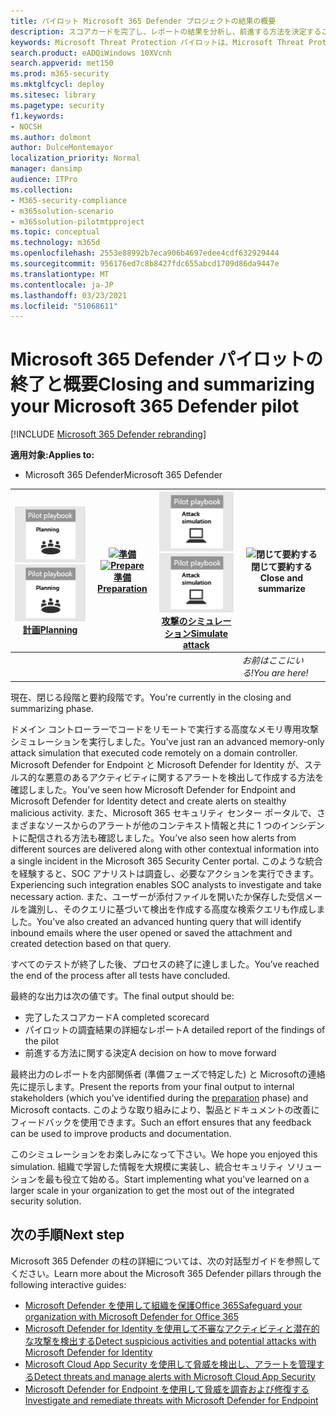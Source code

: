 ```yaml
---
title: パイロット Microsoft 365 Defender プロジェクトの結果の概要
description: スコアカードを完了し、レポートの結果を分析し、前進する方法を決定することで、パイロット Microsoft 365 Defender プロジェクトを終了します。
keywords: Microsoft Threat Protection パイロットは、Microsoft Threat Protection のパイロット プロジェクトの後に何を行うのか、Microsoft Threat Protection の評価後に実行する操作、Microsoft Threat Protection パイロットから展開への移行、サイバーセキュリティ、高度な永続的脅威、エンタープライズ セキュリティ、デバイス、デバイス、ID、ユーザー、データ、アプリケーション、インシデント、自動調査と修復、高度な捜し方を決定します。
search.product: eADQiWindows 10XVcnh
search.appverid: met150
ms.prod: m365-security
ms.mktglfcycl: deploy
ms.sitesec: library
ms.pagetype: security
f1.keywords:
- NOCSH
ms.author: dolmont
author: DulceMontemayor
localization_priority: Normal
manager: dansimp
audience: ITPro
ms.collection:
- M365-security-compliance
- m365solution-scenario
- m365solution-pilotmtpproject
ms.topic: conceptual
ms.technology: m365d
ms.openlocfilehash: 2553e88992b7eca906b4697edee4cdf632929444
ms.sourcegitcommit: 956176ed7c8b8427fdc655abcd1709d86da9447e
ms.translationtype: MT
ms.contentlocale: ja-JP
ms.lasthandoff: 03/23/2021
ms.locfileid: "51068611"
---
```

# <a name="closing-and-summarizing-your-microsoft-365-defender-pilot"></a><span data-ttu-id="6b197-104">Microsoft 365 Defender パイロットの終了と概要</span><span class="sxs-lookup"><span data-stu-id="6b197-104">Closing and summarizing your Microsoft 365 Defender pilot</span></span>  

[!INCLUDE [Microsoft 365 Defender rebranding](../includes/microsoft-defender.md)]


<span data-ttu-id="6b197-105">**適用対象:**</span><span class="sxs-lookup"><span data-stu-id="6b197-105">**Applies to:**</span></span>
- <span data-ttu-id="6b197-106">Microsoft 365 Defender</span><span class="sxs-lookup"><span data-stu-id="6b197-106">Microsoft 365 Defender</span></span>



|<span data-ttu-id="6b197-107">[![計画](../../media/phase-diagrams/1-planning.png)](m365d-pilot-plan.md)</span><span class="sxs-lookup"><span data-stu-id="6b197-107">[![Planning](../../media/phase-diagrams/1-planning.png)](m365d-pilot-plan.md)</span></span><br/>[<span data-ttu-id="6b197-108">計画</span><span class="sxs-lookup"><span data-stu-id="6b197-108">Planning</span></span>](m365d-pilot-plan.md) |<span data-ttu-id="6b197-109">[![準備](../../media/phase-diagrams/2-prepare.png)](prepare-m365d-eval.md)</span><span class="sxs-lookup"><span data-stu-id="6b197-109">[![Prepare](../../media/phase-diagrams/2-prepare.png)](prepare-m365d-eval.md)</span></span><br/>[<span data-ttu-id="6b197-110">準備</span><span class="sxs-lookup"><span data-stu-id="6b197-110">Preparation</span></span>](prepare-m365d-eval.md) | <span data-ttu-id="6b197-111">[![攻撃のシミュレーション](../../media/phase-diagrams/3-simluate.png)](m365d-pilot-simulate.md)</span><span class="sxs-lookup"><span data-stu-id="6b197-111">[![Simulate attack](../../media/phase-diagrams/3-simluate.png)](m365d-pilot-simulate.md)</span></span><br/>[<span data-ttu-id="6b197-112">攻撃のシミュレーション</span><span class="sxs-lookup"><span data-stu-id="6b197-112">Simulate attack</span></span>](m365d-pilot-simulate.md) | ![閉じて要約する](../../media/phase-diagrams/4-summary.png)<br/><span data-ttu-id="6b197-114">閉じて要約する</span><span class="sxs-lookup"><span data-stu-id="6b197-114">Close and summarize</span></span>|
|--|--|--|--|
|| | |<span data-ttu-id="6b197-115">*お前はここにいる!*</span><span class="sxs-lookup"><span data-stu-id="6b197-115">*You are here!*</span></span>|


<span data-ttu-id="6b197-116">現在、閉じる段階と要約段階です。</span><span class="sxs-lookup"><span data-stu-id="6b197-116">You're currently in the closing and summarizing phase.</span></span>

<span data-ttu-id="6b197-117">ドメイン コントローラーでコードをリモートで実行する高度なメモリ専用攻撃シミュレーションを実行しました。</span><span class="sxs-lookup"><span data-stu-id="6b197-117">You’ve just ran an advanced memory-only attack simulation that executed code remotely on a domain controller.</span></span> <span data-ttu-id="6b197-118">Microsoft Defender for Endpoint と Microsoft Defender for Identity が、ステルス的な悪意のあるアクティビティに関するアラートを検出して作成する方法を確認しました。</span><span class="sxs-lookup"><span data-stu-id="6b197-118">You’ve seen how Microsoft Defender for Endpoint and Microsoft Defender for Identity detect and create alerts on stealthy malicious activity.</span></span> <span data-ttu-id="6b197-119">また、Microsoft 365 セキュリティ センター ポータルで、さまざまなソースからのアラートが他のコンテキスト情報と共に 1 つのインシデントに配信される方法も確認しました。</span><span class="sxs-lookup"><span data-stu-id="6b197-119">You’ve also seen how alerts from different sources are delivered along with other contextual information into a single incident in the Microsoft 365 Security Center portal.</span></span> <span data-ttu-id="6b197-120">このような統合を経験すると、SOC アナリストは調査し、必要なアクションを実行できます。</span><span class="sxs-lookup"><span data-stu-id="6b197-120">Experiencing such integration enables SOC analysts to investigate and take necessary action.</span></span> <span data-ttu-id="6b197-121">また、ユーザーが添付ファイルを開いたか保存した受信メールを識別し、そのクエリに基づいて検出を作成する高度な検索クエリも作成しました。</span><span class="sxs-lookup"><span data-stu-id="6b197-121">You’ve also created an advanced hunting query that will identify inbound emails where the user opened or saved the attachment and created detection based on that query.</span></span>

<span data-ttu-id="6b197-122">すべてのテストが終了した後、プロセスの終了に達しました。</span><span class="sxs-lookup"><span data-stu-id="6b197-122">You’ve reached the end of the process after all tests have concluded.</span></span>

<span data-ttu-id="6b197-123">最終的な出力は次の値です。</span><span class="sxs-lookup"><span data-stu-id="6b197-123">The final output should be:</span></span>

- <span data-ttu-id="6b197-124">完了したスコアカード</span><span class="sxs-lookup"><span data-stu-id="6b197-124">A completed scorecard</span></span>
- <span data-ttu-id="6b197-125">パイロットの調査結果の詳細なレポート</span><span class="sxs-lookup"><span data-stu-id="6b197-125">A detailed report of the findings of the pilot</span></span>
- <span data-ttu-id="6b197-126">前進する方法に関する決定</span><span class="sxs-lookup"><span data-stu-id="6b197-126">A decision on how to move forward</span></span>

<span data-ttu-id="6b197-127">最終出力のレポートを内部関係者 (準備フェーズで特定した) と Microsoft[](./prepare-m365d-eval.md)の連絡先に提示します。</span><span class="sxs-lookup"><span data-stu-id="6b197-127">Present the reports from your final output to internal stakeholders (which you’ve identified during the [preparation](./prepare-m365d-eval.md) phase) and Microsoft contacts.</span></span> <span data-ttu-id="6b197-128">このような取り組みにより、製品とドキュメントの改善にフィードバックを使用できます。</span><span class="sxs-lookup"><span data-stu-id="6b197-128">Such an effort ensures that any feedback can be used to improve products and documentation.</span></span>

<span data-ttu-id="6b197-129">このシミュレーションをお楽しみになって下さい。</span><span class="sxs-lookup"><span data-stu-id="6b197-129">We hope you enjoyed this simulation.</span></span> <span data-ttu-id="6b197-130">組織で学習した情報を大規模に実装し、統合セキュリティ ソリューションを最も役立て始める。</span><span class="sxs-lookup"><span data-stu-id="6b197-130">Start implementing what you've learned on a larger scale in your organization to get the most out of the integrated security solution.</span></span>

## <a name="next-step"></a><span data-ttu-id="6b197-131">次の手順</span><span class="sxs-lookup"><span data-stu-id="6b197-131">Next step</span></span>
<span data-ttu-id="6b197-132">Microsoft 365 Defender の柱の詳細については、次の対話型ガイドを参照してください。</span><span class="sxs-lookup"><span data-stu-id="6b197-132">Learn more about the Microsoft 365 Defender pillars through the following interactive guides:</span></span>
- [<span data-ttu-id="6b197-133">Microsoft Defender を使用して組織を保護Office 365</span><span class="sxs-lookup"><span data-stu-id="6b197-133">Safeguard your organization with Microsoft Defender for Office 365</span></span>](https://aka.ms/O365ATP-Interactive-Guide)
- [<span data-ttu-id="6b197-134">Microsoft Defender for Identity を使用して不審なアクティビティと潜在的な攻撃を検出する</span><span class="sxs-lookup"><span data-stu-id="6b197-134">Detect suspicious activities and potential attacks with Microsoft Defender for Identity</span></span>](https://aka.ms/AATP-Interactive-Guide)
- [<span data-ttu-id="6b197-135">Microsoft Cloud App Security を使用して脅威を検出し、アラートを管理する</span><span class="sxs-lookup"><span data-stu-id="6b197-135">Detect threats and manage alerts with Microsoft Cloud App Security</span></span>](https://aka.ms/DetectThreatsAndAlertsMCAS-InteractiveGuide)
- [<span data-ttu-id="6b197-136">Microsoft Defender for Endpoint を使用して脅威を調査および修復する</span><span class="sxs-lookup"><span data-stu-id="6b197-136">Investigate and remediate threats with Microsoft Defender for Endpoint</span></span>](https://aka.ms/MDATP-IR-Interactive-Guide)